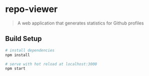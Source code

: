 # repo-viewer

> A web application that generates statistics for Github profiles

## Build Setup

``` bash
# install dependencies
npm install

# serve with hot reload at localhost:3000
npm start

```